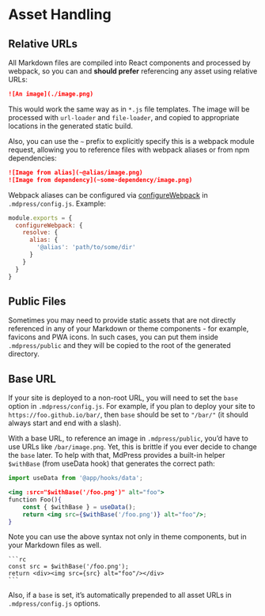 # Asset Handling

## Relative URLs

All Markdown files are compiled into React components and processed by webpack, so you can and **should prefer** referencing any asset using relative URLs:

``` md
![An image](./image.png)
```

This would work the same way as in `*.js` file templates. The image will be processed with `url-loader` and `file-loader`, and copied to appropriate locations in the generated static build.

Also, you can use the `~` prefix to explicitly specify this is a webpack module request, allowing you to reference files with webpack aliases or from npm dependencies:

``` md
![Image from alias](~@alias/image.png)
![Image from dependency](~some-dependency/image.png)
```

Webpack aliases can be configured via [configureWebpack](../config/README.md#configurewebpack) in `.mdpress/config.js`. Example:

``` js
module.exports = {
  configureWebpack: {
    resolve: {
      alias: {
        '@alias': 'path/to/some/dir'
      }
    }
  }
}
```

## Public Files

Sometimes you may need to provide static assets that are not directly referenced in any of your Markdown or theme components - for example, favicons and PWA icons. In such cases, you can put them inside `.mdpress/public` and they will be copied to the root of the generated directory.

## Base URL

If your site is deployed to a non-root URL, you will need to set the `base` option in `.mdpress/config.js`. For example, if you plan to deploy your site to `https://foo.github.io/bar/`, then `base` should be set to `"/bar/"` (it should always start and end with a slash).

With a base URL, to reference an image in `.mdpress/public`, you’d have to use URLs like `/bar/image.png`. Yet, this is brittle if you ever decide to change the `base` later. To help with that, MdPress provides a built-in helper `$withBase` (from useData hook) that generates the correct path:

``` jsx
import useData from '@app/hooks/data';

<img :src="$withBase('/foo.png')" alt="foo">
function Foo(){
    const { $withBase } = useData();
    return <img src={$withBase('/foo.png')} alt="foo"/>;
}
```

Note you can use the above syntax not only in theme components, but in your Markdown files as well.

````
```rc
const src = $withBase('/foo.png');
return <div><img src={src} alt="foo"/></div>
```
````

Also, if a `base` is set, it’s automatically prepended to all asset URLs in `.mdpress/config.js` options.

